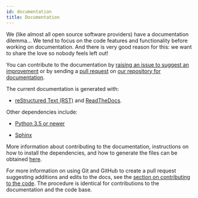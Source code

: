 ```yaml
---
id: documentation
title: Documentation
---
```


We (like almost all open source software providers) have a documentation dilemma… We tend to focus on the code features and functionality before working on documentation. And there is very good reason for this: we want to share the love so nobody feels left out!

You can contribute to the documentation by [raising an issue to suggest an improvement](https://github.com/ctrliq/warewulf-docs/issues/new) or by sending a [pull request](https://github.com/ctrliq/warewulf-docs/compare) on [our repository for documentation](https://github.com/ctrliq/warewulf-docs).

The current documentation is generated with:

- [reStructured Text (RST)](http://docutils.sourceforge.net/rst.html) and [ReadTheDocs](https://readthedocs.org).

Other dependencies include:

- [Python 3.5 or newer](https://www.python.org/downloads)

- [Sphinx](https://pypi.org/project/Sphinx)

More information about contributing to the documentation, instructions on how to install the dependencies, and how to generate the files can be obtained [here](https://github.com/ctrliq/warewulf-docs/blob/master/README.md).

For more information on using Git and GitHub to create a pull request suggesting additions and edits to the docs, see the [section on contributing to the code](contributing). The procedure is identical for contributions to the documentation and the code base.
